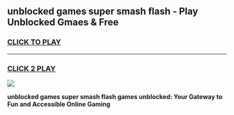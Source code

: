 
## unblocked games super smash flash - Play Unblocked Gmaes & Free
<h3>
<a href="https://premium.freeplayer.one?title=unblocked_games_super_smash_flash&ref=19F">CLICK TO PLAY</a></h3>
<hr>

<h3>
<a href="https://premium.freeplayer.one?title=unblocked_games_super_smash_flash&ref=19F">CLICK 2 PLAY</a>
  
</h3>

<a href="https://premium.freeplayer.one?title=unblocked_games_super_smash_flash&ref=19F/"><img src="https://clearcache.store/games.png"></a>


**unblocked games super smash flash games unblocked: Your Gateway to Fun and Accessible Online Gaming**
